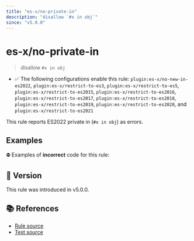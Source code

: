 ```yaml
---
title: "es-x/no-private-in"
description: "disallow `#x in obj`"
since: "v5.0.0"
---
```


# es-x/no-private-in
> disallow `#x in obj`

- ✅ The following configurations enable this rule: `plugin:es-x/no-new-in-es2022`, `plugin:es-x/restrict-to-es3`, `plugin:es-x/restrict-to-es5`, `plugin:es-x/restrict-to-es2015`, `plugin:es-x/restrict-to-es2016`, `plugin:es-x/restrict-to-es2017`, `plugin:es-x/restrict-to-es2018`, `plugin:es-x/restrict-to-es2019`, `plugin:es-x/restrict-to-es2020`, and `plugin:es-x/restrict-to-es2021`

This rule reports ES2022 private in (`#x in obj`) as errors.

## Examples

⛔ Examples of **incorrect** code for this rule:

<eslint-playground type="bad" code="/*eslint es-x/no-private-in: error */
class A {
    #x;
    fn () {
        var hasX = #x in obj;
    }
}
" />

## 🚀 Version

This rule was introduced in v5.0.0.

## 📚 References

- [Rule source](https://github.com/ota-meshi/eslint-plugin-es-x/blob/master/lib/rules/no-private-in.js)
- [Test source](https://github.com/ota-meshi/eslint-plugin-es-x/blob/master/tests/lib/rules/no-private-in.js)
